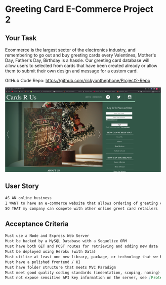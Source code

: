 #  Greeting Card E-Commerce Project 2

## Your Task
Ecommerce is the largest sector of the electronics industry, and remembering to go out and buy greeting cards every Valentines, Mother's Day, Father's Day, Birthday is a hassle. Our greeting card database will allow users to selected from cards that have been created already or allow them to submit their own design and message for a custom card.  

GitHub Code Repo: https://github.com/rickyonthephone/Project2-Repo

![screenshot](https://github.com/rickyonthephone/Project2-Repo/blob/master/public/images/images/Screen%20Shot%202021-06-01%20at%209.27.10%20PM.png)



## User Story

```md
AS AN online business  
I WANT to have an e-commerce website that allows ordering of greeting cards for various annual occasions 
SO THAT my company can compete with other online greet card retailers
```

## Acceptance Criteria

```md
Must use a Node and Express Web Server
Must be backed by a MySQL Database with a Sequelize ORM  
Must have both GET and POST routes for retrieving and adding new data
Must be deployed using Heroku (with Data)
Must utilize at least one new library, package, or technology that we haven’t discussed
Must have a polished frontend / UI 
Must have folder structure that meets MVC Paradigm
Must meet good quality coding standards (indentation, scoping, naming)
Must not expose sensitive API key information on the server, see [Protecting-API-Keys-In-Node.md](../../../../01-Class-Content/10-nodejs/03-Supplemental/Protecting-API-Keys-In-Node.md)
```
